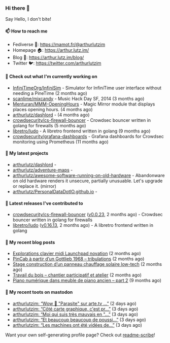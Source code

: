 ### Hi there 👋

Say Hello, I don't bite!

#### 📫 How to reach me

- Fediverse 🐘: https://mamot.fr/@arthurlutzim
- Homepage 🏠: https://arthur.lutz.im/
- Blog 📰: https://arthur.lutz.im/blog/
- Twitter 🐦: https://twitter.com/arthurlutzim

#### 👷 Check out what I'm currently working on

- [InfiniTimeOrg/InfiniSim](https://github.com/InfiniTimeOrg/InfiniSim) - Simulator for InfiniTime user interface without needing a PineTime (2 months ago)
- [scanlime/mixcandy](https://github.com/scanlime/mixcandy) - Music Hack Day SF, 2014 (3 months ago)
- [Menturan/MMM-OpeningHours](https://github.com/Menturan/MMM-OpeningHours) - Magic Mirror module that displays places opening hours. (4 months ago)
- [arthurlutz/dashlord](https://github.com/arthurlutz/dashlord) -  (4 months ago)
- [crowdsecurity/cs-firewall-bouncer](https://github.com/crowdsecurity/cs-firewall-bouncer) - Crowdsec bouncer written in golang for firewalls (5 months ago)
- [libretro/ludo](https://github.com/libretro/ludo) - A libretro frontend written in golang (9 months ago)
- [crowdsecurity/grafana-dashboards](https://github.com/crowdsecurity/grafana-dashboards) - Grafana dashboards for Crowdsec monitoring using Prometheus (11 months ago)

#### 🌱 My latest projects

- [arthurlutz/dashlord](https://github.com/arthurlutz/dashlord) - 
- [arthurlutz/adventure-maps](https://github.com/arthurlutz/adventure-maps) - 
- [arthurlutz/awesome-software-running-on-old-hardware](https://github.com/arthurlutz/awesome-software-running-on-old-hardware) - Abandonware on old hardware renders it unsecure, partially unusuable. Let&#39;s upgrade or replace it. (mirror)
- [arthurlutz/PersonalDataDotIO.github.io](https://github.com/arthurlutz/PersonalDataDotIO.github.io) - 

#### 🔭 Latest releases I've contributed to

- [crowdsecurity/cs-firewall-bouncer](https://github.com/crowdsecurity/cs-firewall-bouncer) ([v0.0.23](https://github.com/crowdsecurity/cs-firewall-bouncer/releases/tag/v0.0.23), 2 months ago) - Crowdsec bouncer written in golang for firewalls
- [libretro/ludo](https://github.com/libretro/ludo) ([v0.16.13](https://github.com/libretro/ludo/releases/tag/v0.16.13), 2 months ago) - A libretro frontend written in golang

#### 📜 My recent blog posts

- [Explorations clavier midi Launchpad novation](https://arthur.lutz.im/blog/2022/02/28/explorations-clavier-midi-launchpad-novation/) (2 months ago)
- [PinCab à partir d’un Gottlieb 1968 – tribulations](https://arthur.lutz.im/blog/2022/02/27/pincab-a-partir-dun-gottlieb-1968-tribulations/) (2 months ago)
- [Stage construction d’un panneau chauffage solaire low-tech](https://arthur.lutz.im/blog/2022/02/27/stage-construction-dun-panneau-chauffage-solaire-low-tech/) (2 months ago)
- [Travail du bois – chantier participatif et atelier](https://arthur.lutz.im/blog/2022/02/24/travail-du-bois-chantier-participatif-et-atelier/) (2 months ago)
- [Piano numérique dans meuble de piano ancien – part 2](https://arthur.lutz.im/blog/2021/08/16/piano-numerique-dans-meuble-de-piano-ancien-part-2/) (9 months ago)

#### 🐘 My recent toots on mastodon

- [arthurlutzim: “Wow 🤩  &#34;Parasite&#34; sur arte.tv …”](https://mamot.fr/@arthurlutzim/108305143886471072) (2 days ago)
- [arthurlutzim: “Côté carte graphique, c&#39;est pr…”](https://mamot.fr/@arthurlutzim/108302048126805421) (3 days ago)
- [arthurlutzim: “Moi qui suis très mauvais en &#34;…”](https://mamot.fr/@arthurlutzim/108302028297137874) (3 days ago)
- [arthurlutzim: “Et beaucoup beaucoup de poussi…”](https://mamot.fr/@arthurlutzim/108302015016863112) (3 days ago)
- [arthurlutzim: “Les machines ont été vidées de…”](https://mamot.fr/@arthurlutzim/108302000494577212) (3 days ago)

Want your own self-generating profile page? Check out [readme-scribe](https://github.com/muesli/readme-scribe)!

